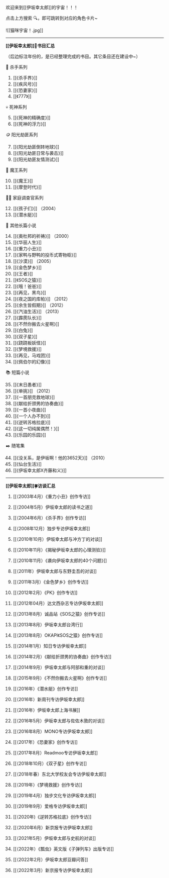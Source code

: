 
欢迎来到[[伊坂幸太郎]]的宇宙！！！
 
点击上方搜索 🔍，即可跳转到对应的角色卡片~

![[猫咪宇宙！.jpg]]

---

**[[伊坂幸太郎]]🌳书目汇总** 

（后边标注年份的，是已经整理完成的书目。其它条目还在建设中~）

🔪 杀手系列

1. [[《杀手界》]] 
2. [[《疾风号》]] 
3. [[《恐妻家》]] 
4. [[《777》]] 

💀 死神系列

5. [[《死神的精确度》]] 
6. [[《死神的浮力》]] 

🪙 阳光劫匪系列

7. [[《阳光劫匪倒转地球》]] 
8. [[《阳光劫匪日常与袭击》]] 
9. [[《阳光劫匪友情测试》]] 

🐎 魔王系列

10. [[《魔王》]] 
11. [[《摩登时代》]] 

🐕‍🦺 家庭调查官系列

12. [[《孩子们》]] （2004）
13. [[《潜水艇》]] 

📙 其他长篇小说

14. [[《奥杜邦的祈祷》]] （2000）
15. [[《华丽人生》]] 
16. [[《重力小丑》]]
17. [[《家鸭与野鸭的投币式寄物柜》]]
18. [[《沙漠》]] （2005）
19. [[《金色梦乡》]]
20. [[《王者》]]
21. [[《SOS之猿》]]
22. [[《哦！爸爸》]]
23. [[《再见，黑鸟》]]
24. [[《夜之国的库帕》]] （2012）
25. [[《余生皆假期》]] （2012）
26. [[《汽油生活》]] （2013）
27. [[《霹雳队长》]]
28. [[《不然你搬去火星啊》]]
29. [[《白兔》]]
30. [[《双子星》]]
31. [[《跷跷板妖怪》]]
32. [[《梦境救援》]]
33. [[《再见，马戏团》]]
34. [[《佩伯尔的幻像》]]

📚 短篇小说

35. [[《末日愚者》]] 
36. [[《单挑》]] （2012）
37. [[《一首朋克救地球》]] 
38. [[《献给折颈男的协奏曲》]] 
39. [[《一首小夜曲》]] 
40. [[《一个人办不到》]] 
41. [[《逆转苏格拉底》]] 
42. [[《这一切纯属偶然！》]] 
43. [[《乐园的乐园》]] 

✒️ 随笔集

44. [[《没关系，是伊坂啊！他的3652天》]] （2010）
45. [[《仙台生活》]] 
46. [[《伊坂幸太郎X齐藤和义》]] 

---

**[[伊坂幸太郎]]🍀访谈汇总** 

1. [[（2003年4月）《重力小丑》创作专访]]

2. [[（2004年5月）伊坂幸太郎的读书之道]]

3. [[（2004年6月）《杀手界》创作专访]]

4. [[（2008年12月）独步专访伊坂幸太郎]]

5. [[（2010年10月）伊坂幸太郎与冲方丁的对谈]]

6. [[（2010年11月）《揭秘伊坂幸太郎的心理测验》]]

7. [[（2010年11月）《袭向伊坂幸太郎的40个问题》]]

8. [[（2011年）伊坂幸太郎与东野圭吾的对谈]]

9. [[（2011年3月）《金色梦乡》创作专访]]

10. [[（2012年2月）《PK》创作专访]]

11. [[（2012年04月）达文西杂志专访伊坂幸太郎]]

12. [[（2013年8月）诚品站《SOS之猿》创作专访]]

13. [[（2013年8月）伊坂幸太郎台湾行]]

14. [[（2013年8月）OKAPI《SOS之猿》创作专访]]

15. [[（2014年1月）知日专访伊坂幸太郎]]

16. [[（2014年2月）《献给折颈男的协奏曲》创作专访]]

17. [[（2014年9月）伊坂幸太郎与阿部和重的对谈]]

18. [[（2015年9月）《不然你搬去火星啊》创作专访]]

19. [[（2016年）《潜水艇》创作专访]]

20. [[（2016年）新周刊专访伊坂幸太郎]]

21. [[（2016年）伊坂幸太郎上海书展]]

22. [[（2016年5月）伊坂幸太郎与佐佐木敦的对谈]]

23. [[（2016年8月）MONO专访伊坂幸太郎]]

24. [[（2017年）《恐妻家》创作专访]]

25. [[（2017年8月）Readmoo专访伊坂幸太郎]]

26. [[（2018年10月）《双子星》创作专访]]

27. [[（2018年春）东北大学校友会专访伊坂幸太郎]]

28. [[（2019年）《梦境救援》创作专访]]

29. [[（2019年4月）独步文化专访伊坂幸太郎]]

30. [[（2019年9月）爱格专访伊坂幸太郎]]

31. [[（2020年)《逆转苏格拉底》创作专访]]

32. [[（2020年6月）新京报专访伊坂幸太郎]]

33. [[（2021年5月）伊坂幸太郎与史航的对谈]]

34. [[（2022年）《瓢虫》英文版《子弹列车》出版专访]]

35. [[（2022年2月）伊坂幸太郎豆瓣问答]]

36. [[（2022年3月）新京报专访伊坂幸太郎]]